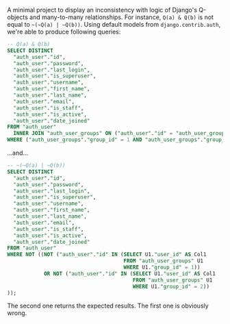 A minimal project to display an inconsistency with logic of Django's Q-objects and many-to-many relationships.
For instance, `Q(a) & Q(b)` is not equal to `~(~Q(a) | ~Q(b))`. Using default models from `django.contrib.auth`, we're
able to produce following queries:

```sql
-- Q(a) & Q(b)
SELECT DISTINCT
  "auth_user"."id",
  "auth_user"."password",
  "auth_user"."last_login",
  "auth_user"."is_superuser",
  "auth_user"."username",
  "auth_user"."first_name",
  "auth_user"."last_name",
  "auth_user"."email",
  "auth_user"."is_staff",
  "auth_user"."is_active",
  "auth_user"."date_joined"
FROM "auth_user"
  INNER JOIN "auth_user_groups" ON ("auth_user"."id" = "auth_user_groups"."user_id")
WHERE ("auth_user_groups"."group_id" = 1 AND "auth_user_groups"."group_id" = 2);
```

...and...

```sql
-- ~(~Q(a) | ~Q(b))
SELECT DISTINCT
  "auth_user"."id",
  "auth_user"."password",
  "auth_user"."last_login",
  "auth_user"."is_superuser",
  "auth_user"."username",
  "auth_user"."first_name",
  "auth_user"."last_name",
  "auth_user"."email",
  "auth_user"."is_staff",
  "auth_user"."is_active",
  "auth_user"."date_joined"
FROM "auth_user"
WHERE NOT ((NOT ("auth_user"."id" IN (SELECT U1."user_id" AS Col1
                                      FROM "auth_user_groups" U1
                                      WHERE U1."group_id" = 1))
            OR NOT ("auth_user"."id" IN (SELECT U1."user_id" AS Col1
                                         FROM "auth_user_groups" U1
                                         WHERE U1."group_id" = 2))
));
```

The second one returns the expected results. The first one is obviously wrong.
